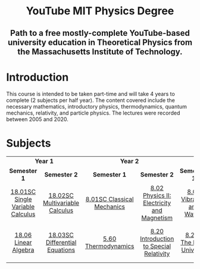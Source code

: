 <h1 align="center">YouTube MIT Physics Degree</h1>
<h2 align="center">Path to a free mostly-complete YouTube-based university education in Theoretical Physics from the Massachusetts Institute of Technology.</h2>

# Introduction
This course is intended to be taken part-time and will take 4 years to complete (2 subjects per half year). The content covered include the necessary mathematics, introductory physics, thermodynamics, quantum mechanics, relativity, and particle physics. The lectures were recorded between 2005 and 2020.



# Subjects
<table>
	<tr>
		<td align="center" colspan="2"><strong>Year 1</strong></td>
		<td align="center" colspan="2"><strong>Year 2</strong></td>
		<td align="center" colspan="2"><strong>Year 3</strong></td>
 		<td align="center" colspan="2"><strong>Year 4</strong></td>
	</tr>
	<tr>
		<td align="center"><strong>Semester 1</strong></td>
		<td align="center"><strong>Semester 2</strong></td>
		<td align="center"><strong>Semester 1</strong></td>
		<td align="center"><strong>Semester 2</strong></td>
		<td align="center"><strong>Semester 1</strong></td>
		<td align="center"><strong>Semester 2</strong></td>
		<td align="center"><strong>Semester 1</strong></td>
		<td align="center"><strong>Semester 2</strong></td>
	</tr>
	<tr>
		<td align="center"><a href="https://www.youtube.com/watch?v=7K1sB05pE0A&list=PL590CCC2BC5AF3BC1">18.01SC Single Variable Calculus</a></td>
		<td align="center"><a href="https://www.youtube.com/watch?v=PxCxlsl_YwY&list=PL4C4C8A7D06566F38">18.02SC Multivariable Calculus</a></td>
		<td align="center"><a href="https://www.youtube.com/watch?v=iQPWUfIHcoI&list=PLYmwFR_XLSpY6TULmWjytX1F6MqODCviv">8.01SC Classical Mechanics</a></td>
		<td align="center"><a href="https://www.youtube.com/watch?v=rtlJoXxlSFE&list=PLyQSN7X0ro2314mKyUiOILaOC2hk6Pc3j">8.02 Physics II: Electricity and Magnetism</a></td>
    <td align="center"><a href="https://www.youtube.com/watch?v=4ysFC9vd3GE&list=PLUl4u3cNGP61R5sPDPKVfcFlu95wSs2Kx&index=2">8.03 Vibration and Waves</a></td>
    <td align="center"><a href="https://www.youtube.com/watch?v=jANZxzetPaQ&list=PLUl4u3cNGP60cspQn3N9dYRPiyVWDd80G">8.04 Quantum Physics I</a> <u><a href="https://www.youtube.com/watch?v=lZ3bPUKo5zc&list=PLUl4u3cNGP61-9PEhRognw5vryrSEVLPr">Alternative</a></u></td>
    <td align="center"><a href="https://www.youtube.com/watch?v=QI13S04w8dM&list=PLUl4u3cNGP60QlYNsy52fctVBOlk-4lYx">8.05 Quantum Physics II</a></td>
    <td align="center"><a href="https://www.youtube.com/watch?v=L3LMbpZIKhQ&list=PLB7540DEDD482705B">8.06 Quantum Physics III</a></td>
	</tr>
  	<tr>
		<td align="center"><a href="https://www.youtube.com/watch?v=7UJ4CFRGd-U&list=PLE7DDD91010BC51F8">18.06 Linear Algebra</a></td>
		<td align="center"><a href="https://www.youtube.com/watch?v=XDhJ8lVGbl8&list=PLEC88901EBADDD980">18.03SC Differential Equations</a></td>
		<td align="center"><a href="https://www.youtube.com/watch?v=kLqduWF6GXE&list=PLA62087102CC93765">5.60 Thermodynamics</a></td>
		<td align="center"><a href="https://www.youtube.com/watch?v=uMc-j5aQTH8&list=PLUl4u3cNGP61Zc3rR6wVM0kpsiyIq0fk8">8.20 Introduction to Special Relativity</a></td>
    <td align="center"><a href="https://www.youtube.com/watch?v=ANCN7vr9FVk&list=PLUl4u3cNGP61Bf9I0WDDriuDqEnywoxra">8.286 The Early Universe</a></td>
    <td align="center"><a>8.07 Electromagnetism II</a></td>
    <td align="center"><a href="https://www.youtube.com/watch?v=iRVfaR3N5K4&list=PLUl4u3cNGP629n_3fX7HmKKgin_rqGzbx">8.962 General Relativity</a></td>
    <td align="center"><a href="https://www.youtube.com/watch?v=-WIAoAG4SyA&list=PLUl4u3cNGP60Do91PdN978llIsvjKW0au">8.701 Introduction to Nuclear and Particle Physics</a></td>
	</tr>
</table>

